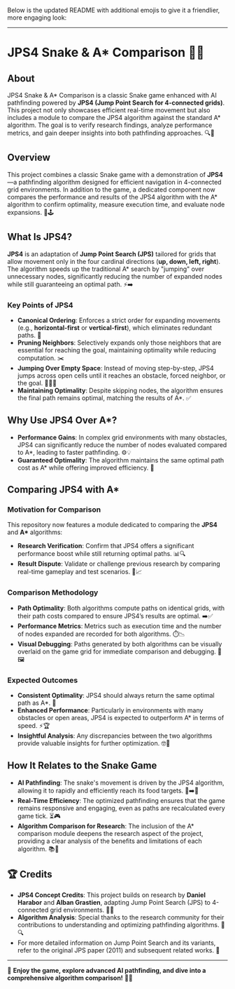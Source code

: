 Below is the updated README with additional emojis to give it a friendlier, more engaging look:

---

# JPS4 Snake & A* Comparison 🐍✨

## About

JPS4 Snake & A* Comparison is a classic Snake game enhanced with AI pathfinding powered by **JPS4 (Jump Point Search for 4-connected grids)**. This project not only showcases efficient real-time movement but also includes a module to compare the JPS4 algorithm against the standard A* algorithm. The goal is to verify research findings, analyze performance metrics, and gain deeper insights into both pathfinding approaches. 🔍🤖

## Overview

This project combines a classic Snake game with a demonstration of **JPS4**—a pathfinding algorithm designed for efficient navigation in 4-connected grid environments. In addition to the game, a dedicated component now compares the performance and results of the JPS4 algorithm with the A\* algorithm to confirm optimality, measure execution time, and evaluate node expansions. 🚀🕹️

## What Is JPS4?

**JPS4** is an adaptation of **Jump Point Search (JPS)** tailored for grids that allow movement only in the four cardinal directions (**up, down, left, right**). The algorithm speeds up the traditional A\* search by "jumping" over unnecessary nodes, significantly reducing the number of expanded nodes while still guaranteeing an optimal path. ⚡➡️

### Key Points of JPS4

- **Canonical Ordering**: Enforces a strict order for expanding movements (e.g., **horizontal-first** or **vertical-first**), which eliminates redundant paths. 🔄
- **Pruning Neighbors**: Selectively expands only those neighbors that are essential for reaching the goal, maintaining optimality while reducing computation. ✂️
- **Jumping Over Empty Space**: Instead of moving step-by-step, JPS4 jumps across open cells until it reaches an obstacle, forced neighbor, or the goal. 🏃‍♂️💨
- **Maintaining Optimality**: Despite skipping nodes, the algorithm ensures the final path remains optimal, matching the results of A\*. ✅

## Why Use JPS4 Over A\*?

- **Performance Gains**: In complex grid environments with many obstacles, JPS4 can significantly reduce the number of nodes evaluated compared to A\*, leading to faster pathfinding. ⚙️💡
- **Guaranteed Optimality**: The algorithm maintains the same optimal path cost as A\* while offering improved efficiency. 🥇

## Comparing JPS4 with A\*

### Motivation for Comparison

This repository now features a module dedicated to comparing the **JPS4** and **A\*** algorithms:
- **Research Verification**: Confirm that JPS4 offers a significant performance boost while still returning optimal paths. 📊🔍
- **Result Dispute**: Validate or challenge previous research by comparing real-time gameplay and test scenarios. 🤔📈

### Comparison Methodology

- **Path Optimality**: Both algorithms compute paths on identical grids, with their path costs compared to ensure JPS4’s results are optimal. ➡️✅
- **Performance Metrics**: Metrics such as execution time and the number of nodes expanded are recorded for both algorithms. ⏱️📉
- **Visual Debugging**: Paths generated by both algorithms can be visually overlaid on the game grid for immediate comparison and debugging. 👀🖼️

### Expected Outcomes

- **Consistent Optimality**: JPS4 should always return the same optimal path as A\*. 🔄
- **Enhanced Performance**: Particularly in environments with many obstacles or open areas, JPS4 is expected to outperform A\* in terms of speed. ⚡🏆
- **Insightful Analysis**: Any discrepancies between the two algorithms provide valuable insights for further optimization. 🤓💬

## How It Relates to the Snake Game

- **AI Pathfinding**: The snake's movement is driven by the JPS4 algorithm, allowing it to rapidly and efficiently reach its food targets. 🍏➡️🐍
- **Real-Time Efficiency**: The optimized pathfinding ensures that the game remains responsive and engaging, even as paths are recalculated every game tick. ⏳🎮
- **Algorithm Comparison for Research**: The inclusion of the A\* comparison module deepens the research aspect of the project, providing a clear analysis of the benefits and limitations of each algorithm. 📚🧪

## 🏆 Credits

- **JPS4 Concept Credits**: This project builds on research by **Daniel Harabor** and **Alban Grastien**, adapting Jump Point Search (JPS) to 4-connected grid environments. 👏📖
- **Algorithm Analysis**: Special thanks to the research community for their contributions to understanding and optimizing pathfinding algorithms. 🤝🔍
- For more detailed information on Jump Point Search and its variants, refer to the original JPS paper (2011) and subsequent related works. 📄

---

🚀 **Enjoy the game, explore advanced AI pathfinding, and dive into a comprehensive algorithm comparison!** 🐍🎉
